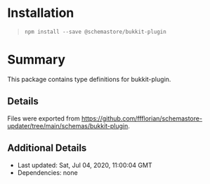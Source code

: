 # Installation
> `npm install --save @schemastore/bukkit-plugin`

# Summary
This package contains type definitions for bukkit-plugin.

## Details
Files were exported from https://github.com/ffflorian/schemastore-updater/tree/main/schemas/bukkit-plugin.

## Additional Details
* Last updated: Sat, Jul 04, 2020, 11:00:04 GMT
* Dependencies: none
